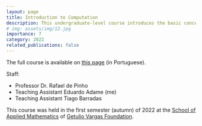 ```yaml
---
layout: page
title: Introduction to Computation
description: This undergraduate-level course introduces the basic concepts of computation, including algorithms, data structures, and complexity theory. The course also covers the basics of programming in Python.
# img: assets/img/12.jpg
importance: 7
category: 2022
related_publications: false
---
```


The full course is available on [this page](https://adamesalles.github.io/edu/introcomp/home/) (in Portuguese).

Staff:

- Professor Dr. Rafael de Pinho
- Teaching Assistant Eduardo Adame (me)
- Teaching Assistant Tiago Barradas

This course was held in the first semester (autumn) of 2022 at the [School of Applied Mathematics](https://emap.fgv.br/en) of [Getulio Vargas Foundation](https://portal.fgv.br/en).